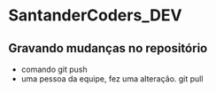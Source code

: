 # SantanderCoders_DEV

## Gravando mudanças no repositório
* comando git push
* uma pessoa da equipe, fez uma alteração. git pull
